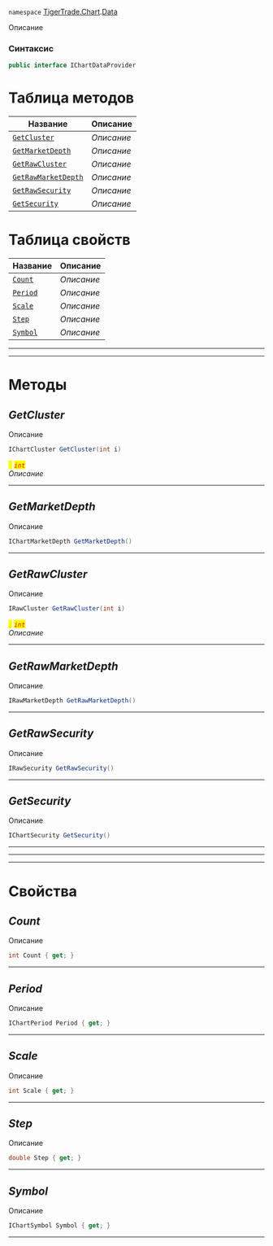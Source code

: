 
`namespace` [TigerTrade.Chart](../../TigerTrade.Chart.md).[Data](../../TigerTrade.Chart/Data.md)


Описание

### Синтаксис
```csharp
public interface IChartDataProvider
```


# Таблица методов
| Название | Описание |
| --- | --- |
| [`GetCluster`](./IChartDataProvider.cs/Методы/GetCluster.md) | *Описание* |
| [`GetMarketDepth`](./IChartDataProvider.cs/Методы/GetMarketDepth.md) | *Описание* |
| [`GetRawCluster`](./IChartDataProvider.cs/Методы/GetRawCluster.md) | *Описание* |
| [`GetRawMarketDepth`](./IChartDataProvider.cs/Методы/GetRawMarketDepth.md) | *Описание* |
| [`GetRawSecurity`](./IChartDataProvider.cs/Методы/GetRawSecurity.md) | *Описание* |
| [`GetSecurity`](./IChartDataProvider.cs/Методы/GetSecurity.md) | *Описание* |

# Таблица свойств
| Название | Описание |
| --- | --- |
| [`Count`](./IChartDataProvider.cs/Свойства/Count.md) | *Описание* |
| [`Period`](./IChartDataProvider.cs/Свойства/Period.md) | *Описание* |
| [`Scale`](./IChartDataProvider.cs/Свойства/Scale.md) | *Описание* |
| [`Step`](./IChartDataProvider.cs/Свойства/Step.md) | *Описание* |
| [`Symbol`](./IChartDataProvider.cs/Свойства/Symbol.md) | *Описание* |





***  
***  
# Методы

## *GetCluster*
Описание

```csharp
IChartCluster GetCluster(int i)
```

<mark style="color:yellow;">`i`</mark> <mark style="color:red;">*`int`*</mark>  
 *Описание*  


***                

## *GetMarketDepth*
Описание

```csharp
IChartMarketDepth GetMarketDepth()
```

***                

## *GetRawCluster*
Описание

```csharp
IRawCluster GetRawCluster(int i)
```

<mark style="color:yellow;">`i`</mark> <mark style="color:red;">*`int`*</mark>  
 *Описание*  


***                

## *GetRawMarketDepth*
Описание

```csharp
IRawMarketDepth GetRawMarketDepth()
```

***                

## *GetRawSecurity*
Описание

```csharp
IRawSecurity GetRawSecurity()
```

***                

## *GetSecurity*
Описание

```csharp
IChartSecurity GetSecurity()
```

***                
***
  ***
  # Свойства

## *Count*
Описание

```csharp
int Count { get; }
```
***

## *Period*
Описание

```csharp
IChartPeriod Period { get; }
```
***

## *Scale*
Описание

```csharp
int Scale { get; }
```
***

## *Step*
Описание

```csharp
double Step { get; }
```
***

## *Symbol*
Описание

```csharp
IChartSymbol Symbol { get; }
```
***

